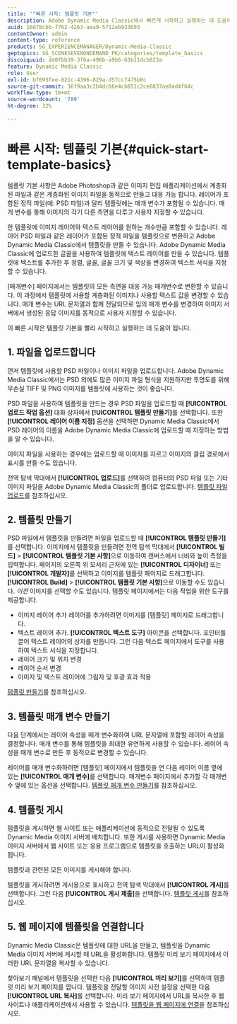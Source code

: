 ```yaml
---
title: '"빠른 시작: 템플릿 기본"'
description: Adobe Dynamic Media Classic에서 빠르게 시작하고 실행하는 데 도움이 되는 템플릿 기본 사항 소개 및 빠른 시작
uuid: 16d78cbb-f762-4263-aea9-5712eb933693
contentOwner: admin
content-type: reference
products: SG_EXPERIENCEMANAGER/Dynamic-Media-Classic
geptopics: SG_SCENESEVENONDEMAND_PK/categories/template_basics
discoiquuid: dd0fbb39-3f6a-496b-a9b6-63b11dcb823a
feature: Dynamic Media Classic
role: User
exl-id: bf695fee-821c-4396-829a-d57ccf475b0c
source-git-commit: 36f9aa3c2b4dc66e4cb851c2ce6837ae0ad4f64c
workflow-type: tm+mt
source-wordcount: '789'
ht-degree: 32%

---
```


# 빠른 시작: 템플릿 기본{#quick-start-template-basics}

템플릿 기본 사항은 Adobe Photoshop과 같은 이미지 편집 애플리케이션에서 계층화된 파일과 같은 계층화된 이미지 파일을 동적으로 만들고 대응 가능 합니다. 레이어가 포함된 정적 파일(예: PSD 파일)과 달리 템플릿에는 매개 변수가 포함될 수 있습니다. 매개 변수를 통해 이미지의 각기 다른 측면을 다루고 사용자 지정할 수 있습니다.

한 템플릿에 이미지 레이어와 텍스트 레이어를 원하는 개수만큼 포함할 수 있습니다. 레이어 PSD 파일과 같은 레이어가 포함된 정적 파일을 템플릿으로 변환하고 Adobe Dynamic Media Classic에서 템플릿을 만들 수 있습니다. Adobe Dynamic Media Classic에 업로드한 글꼴을 사용하여 템플릿에 텍스트 레이어를 만들 수 있습니다. 템플릿에 텍스트를 추가한 후 정렬, 글꼴, 글꼴 크기 및 색상을 변경하여 텍스트 서식을 지정할 수 있습니다.

[매개변수] 페이지에서는 템플릿의 모든 측면을 대응 가능 매개변수로 변환할 수 있습니다. 이 과정에서 템플릿에 사용할 계층화된 이미지나 사용할 텍스트 값을 변경할 수 있습니다. 매개 변수는 URL 문자열과 함께 전달되므로 임의 매개 변수를 변경하여 이미지 서버에서 생성된 응답 이미지를 동적으로 사용자 지정할 수 있습니다.

이 빠른 시작은 템플릿 기본을 빨리 시작하고 실행하는 데 도움이 됩니다.

## 1. 파일을 업로드합니다

먼저 템플릿에 사용할 PSD 파일이나 이미지 파일을 업로드합니다. Adobe Dynamic Media Classic에서는 PSD 외에도 많은 이미지 파일 형식을 지원하지만 투명도를 위해 무손실 TIFF 및 PNG 이미지를 템플릿에 사용하는 것이 좋습니다.

PSD 파일을 사용하여 템플릿을 만드는 경우 PSD 파일을 업로드할 때 **[!UICONTROL 업로드 작업 옵션]** 대화 상자에서 **[!UICONTROL 템플릿 만들기]**&#x200B;를 선택합니다. 또한 **[!UICONTROL 레이어 이름 지정]** 옵션을 선택하면 Dynamic Media Classic에서 PSD 레이어의 이름을 Adobe Dynamic Media Classic에 업로드할 때 지정하는 방법을 알 수 있습니다.

이미지 파일을 사용하는 경우에는 업로드할 때 이미지를 자르고 이미지의 클립 경로에서 표시를 만들 수도 있습니다.

전역 탐색 막대에서 **[!UICONTROL 업로드]**&#x200B;를 선택하여 컴퓨터의 PSD 파일 또는 기타 이미지 파일을 Adobe Dynamic Media Classic의 폴더로 업로드합니다. [템플릿 파일 업로드](uploading-template-files.md#uploading_template_files)를 참조하십시오.

## 2. 템플릿 만들기

PSD 파일에서 템플릿을 만들려면 파일을 업로드할 때 **[!UICONTROL 템플릿 만들기]**&#x200B;를 선택합니다. 이미지에서 템플릿을 만들려면 전역 탐색 막대에서 **[!UICONTROL 빌드]** > **[!UICONTROL 템플릿 기본 사항]**&#x200B;으로 이동하여 캔버스에서 너비와 높이 측정을 입력합니다. 페이지의 오른쪽 위 모서리 근처에 있는 **[!UICONTROL 디자이너]** 또는 **[!UICONTROL 개발자]**&#x200B;를 선택하고 이미지를 템플릿 페이지로 드래그합니다. **[!UICONTROL Build]** > **[!UICONTROL 템플릿 기본 사항]**&#x200B;으로 이동할 수도 있습니다. *이전* 이미지를 선택할 수도 있습니다. 템플릿 페이지에서는 다음 작업을 위한 도구를 제공합니다.

* 이미지 레이어 추가 레이어를 추가하려면 이미지를 [템플릿] 페이지로 드래그합니다.
* 텍스트 레이어 추가. **[!UICONTROL 텍스트 도구]** 아이콘을 선택합니다. 포인터를 끌어 텍스트 레이어의 상자를 만듭니다. 그런 다음 텍스트 페이지에서 도구를 사용하여 텍스트 서식을 지정합니다.
* 레이어 크기 및 위치 변경
* 레이어 순서 변경
* 이미지 및 텍스트 레이어에 그림자 및 후광 효과 적용

[템플릿 만들기](creating-template.md#creating_a_template)를 참조하십시오.

## 3. 템플릿 매개 변수 만들기

다음 단계에서는 레이어 속성을 매개 변수화하여 URL 문자열에 포함할 레이어 속성을 결정합니다. 매개 변수를 통해 템플릿을 최대한 유연하게 사용할 수 있습니다. 레이어 속성을 매개 변수로 만든 후 동적으로 변경할 수 있습니다.

레이어를 매개 변수화하려면 [템플릿] 페이지에서 템플릿을 연 다음 레이어 이름 옆에 있는 **[!UICONTROL 매개 변수]**&#x200B;를 선택합니다. 매개변수 페이지에서 추가할 각 매개변수 옆에 있는 옵션을 선택합니다. [템플릿 매개 변수 만들기](creating-template-parameters.md#creating_template_parameters)를 참조하십시오.

## 4. 템플릿 게시

템플릿을 게시하면 웹 사이트 또는 애플리케이션에 동적으로 전달될 수 있도록 Dynamic Media 이미지 서버에 배치합니다. 또한 게시를 사용하면 Dynamic Media 이미지 서버에서 웹 사이트 또는 응용 프로그램으로 템플릿을 호출하는 URL이 활성화됩니다.

템플릿과 관련된 모든 이미지를 게시해야 합니다.

템플릿을 게시하려면 게시용으로 표시하고 전역 탐색 막대에서 **[!UICONTROL 게시]**&#x200B;를 선택합니다. 그런 다음 **[!UICONTROL 게시 제출]**&#x200B;을 선택합니다. [템플릿 게시](publishing-templates.md#publishing_templates)를 참조하십시오.

## 5. 웹 페이지에 템플릿을 연결합니다

Dynamic Media Classic은 템플릿에 대한 URL을 만들고, 템플릿을 Dynamic Media 이미지 서버에 게시할 때 URL을 활성화합니다. 템플릿 미리 보기 페이지에서 이러한 URL 문자열을 복사할 수 있습니다.

찾아보기 패널에서 템플릿을 선택한 다음 **[!UICONTROL 미리 보기]**&#x200B;를 선택하여 템플릿 미리 보기 페이지를 엽니다. 템플릿을 전달할 이미지 사전 설정을 선택한 다음 **[!UICONTROL URL 복사]**&#x200B;를 선택합니다. 미리 보기 페이지에서 URL을 복사한 후 웹 사이트나 애플리케이션에서 사용할 수 있습니다. [템플릿을 웹 페이지에 연결](linking-template-web-page.md#linking_a_template_to_a_web_page)을 참조하십시오.

